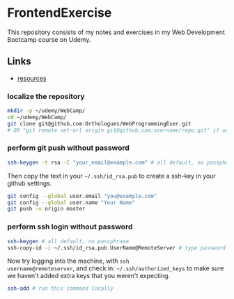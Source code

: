 # FrontendExercise
This repository consists of my notes and exercises in my Web Development Bootcamp course on Udemy.

## Links
- [resources](https://www.appbrewery.co/p/web-development-course-resources/)

### localize the repository
```bash
mkdir -p ~/udemy/WebCamp/
cd ~/udemy/WebCamp/
git clone git@github.com:Orthologues/WebProgrammingExer.git
# OR "git remote set-url origin git@github.com:username/repo.git" if url needs to be changed
```
### perform git push without password
```bash
ssh-keygen -t rsa -C "your_email@example.com" # all default, no passphrase
```
Then copy the text in your `~/.ssh/id_rsa.pub` to create a ssh-key in your github settings.
```bash
git config --global user.email "you@example.com"
git config --global user.name "Your Name"
git push -u origin master
```

### perform ssh login without password
```bash
ssh-keygen # all default, no passphrase
ssh-copy-id -i ~/.ssh/id_rsa.pub UserName@RemoteServer # type password at the remote server
```
Now try logging into the machine, with <code>ssh username@remoteserver</code>, and check in:
<code>~/.ssh/authorized_keys</code> to make sure we haven't added extra keys that you weren't expecting.
```bash
ssh-add # run this command locally
```
